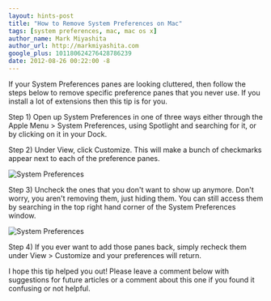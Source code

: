 ```yaml
---
layout: hints-post
title: "How to Remove System Preferences on Mac"
tags: [system preferences, mac, mac os x]
author_name: Mark Miyashita
author_url: http://markmiyashita.com
google_plus: 101180624276428786239
date: 2012-08-26 00:22:00 -8
---
```


If your System Preferences panes are looking cluttered, then follow the steps below to remove specific preference panes that you never use. If you install a lot of extensions then this tip is for you.

Step 1) Open up System Preferences in one of three ways either through the Apple Menu > System Preferences, using Spotlight and searching for it, or by clicking on it in your Dock.

Step 2) Under View, click Customize. This will make a bunch of checkmarks appear next to each of the preference panes.

<img class="clear blog-image-full-border" src="{{site.url}}/images/customize_preferences1.png" title="System Preferences">

Step 3) Uncheck the ones that you don't want to show up anymore. Don't worry, you aren't removing them, just hiding them. You can still access them by searching in the top right hand corner of the System Preferences window.

<img class="clear blog-image-full-border" src="{{site.url}}/images/customize_preferences.png" title="System Preferences">

Step 4) If you ever want to add those panes back, simply recheck them under View > Customize and your preferences will return.

I hope this tip helped you out! Please leave a comment below with suggestions for future articles or a comment about this one if you found it confusing or not helpful.